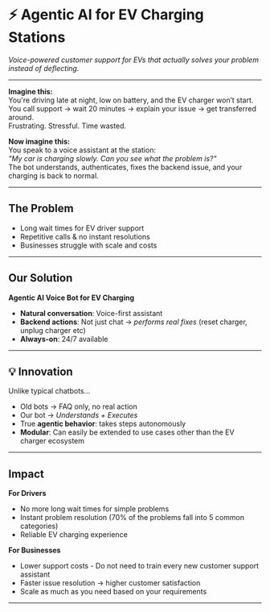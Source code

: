 # ⚡ Agentic AI for EV Charging Stations
*Voice-powered customer support for EVs that actually solves your problem instead of deflecting.*

---

**Imagine this:**  
You're driving late at night, low on battery, and the EV charger won’t start.  
You call support → wait 20 minutes → explain your issue → get transferred around.  
Frustrating. Stressful. Time wasted.  

**Now imagine this:**  
You speak to a voice assistant at the station:  
*"My car is charging slowly. Can you see what the problem is?"*  
The bot understands, authenticates, fixes the backend issue, and your charging is back to normal.  

---

## The Problem
- Long wait times for EV driver support  
- Repetitive calls & no instant resolutions  
- Businesses struggle with scale and costs  

---

## Our Solution
**Agentic AI Voice Bot for EV Charging**  
- **Natural conversation**: Voice-first assistant  
- **Backend actions**: Not just chat → *performs real fixes* (reset charger, unplug charger etc)  
- **Always-on**: 24/7 available  

---

## 💡 Innovation
Unlike typical chatbots…  
- Old bots → FAQ only, no real action  
- Our bot → *Understands + Executes*  
- True **agentic behavior**: takes steps autonomously  
- **Modular**: Can easily be extended to use cases other than the EV charger ecosystem
---

## Impact
**For Drivers**  
- No more long wait times for simple problems
- Instant problem resolution (70% of the problems fall into 5 common categories)
- Reliable EV charging experience  

**For Businesses**  
- Lower support costs - Do not need to train every new customer support assistant
- Faster issue resolution → higher customer satisfaction  
- Scale as much as you need based on your requirements

---
